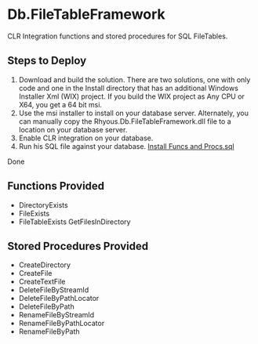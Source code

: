 # Db.FileTableFramework

CLR Integration functions and stored procedures for SQL FileTables.

## Steps to Deploy
1. Download and build the solution. There are two solutions, one with only code and one in the Install directory that has an additional Windows Installer Xml (WIX) project. If you build the WIX project as Any CPU or X64, you get a 64 bit msi.
2. Use the msi installer to install on your database server. Alternately, you can manually copy the Rhyous.Db.FileTableFramework.dll file to a location on your database server.
3. Enable CLR integration on your database.
4. Run his SQL file against your database.
[Install Funcs and Procs.sql](https://github.com/rhyous/Db.FileTableFramework/blob/master/src/Rhyous.Db.FileTableFramework/Sql/Install%20Funcs%20and%20Procs.sql)

Done

## Functions Provided

- DirectoryExists
- FileExists
- FileTableExists
 GetFilesInDirectory

## Stored Procedures Provided

- CreateDirectory
- CreateFile
- CreateTextFile
- DeleteFileByStreamId
- DeleteFileByPathLocator
- DeleteFileByPath
- RenameFileByStreamId
- RenameFileByPathLocator
- RenameFileByPath

